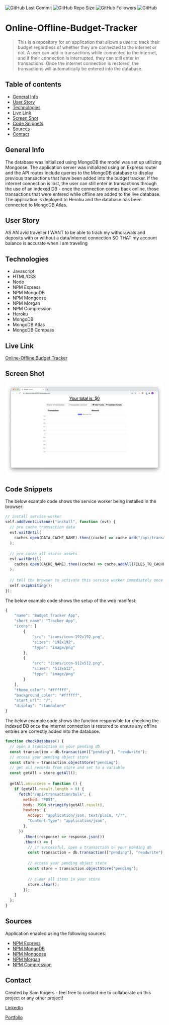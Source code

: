 ![GitHub Last Commit](https://img.shields.io/github/last-commit/samrogers15/Online-Offline-Budget-Tracker?style=plastic)
![GitHub Repo Size](https://img.shields.io/github/repo-size/samrogers15/Online-Offline-Budget-Tracker?style=plastic)
![GitHub Followers](https://img.shields.io/github/followers/samrogers15?style=social)
![GitHub](https://img.shields.io/github/languages/top/samrogers15/Online-Offline-Budget-Tracker?style=plastic)


# Online-Offline-Budget-Tracker
> This is a repository for an application that allows a user to track their budget regardless of whether they are connected to the internet or not. A user can add in transactions while connected to the internet, and if their connection is interrupted, they can still enter in transactions. Once the internet connection is restored, the transactions will automatically be entered into the database.
 
## Table of contents
* [General Info](#general-info)
* [User Story](#user-story)
* [Technologies](#technologies)
* [Live Link](#Live-Link)
* [Screen Shot](#Screen-Shot)
* [Code Snippets](#code-snippets)
* [Sources](#sources)
* [Contact](#contact)

## General Info
The database was initialized using MongoDB the model was set up utilizing Mongoose. The application server was initialized using an Express router and the API routes include queries to the MongoDB database to display previous transactions that have been added into the budget tracker. If the internet connection is lost, the user can still enter in transactions through the use of an indexed DB - once the connection comes back online, those transactions that were entered while offline are added to the live database. The application is deployed to Heroku and the database has been connected to MongoDB Atlas.

## User Story
AS AN avid traveller
I WANT to be able to track my withdrawals and deposits with or without a data/internet connection
SO THAT my account balance is accurate when I am traveling

## Technologies
* Javascript
* HTML/CSS
* Node
* NPM Express
* NPM MongoDB
* NPM Mongoose
* NPM Morgan
* NPM Compression
* Heroku
* MongoDB
* MongoDB Atlas
* MongoDB Compass

## Live Link
[Online-Offline Budget Tracker](https://obscure-lake-61347.herokuapp.com/)

## Screen Shot
![Online-Offline Budget Tracker Screen Shot](./public/images/budget_tracker_screenshot.png)

## Code Snippets

The below example code shows the service worker being installed in the browser:
```js
// install service-worker
self.addEventListener("install", function (evt) {
  // pre cache transaction data
  evt.waitUntil(
    caches.open(DATA_CACHE_NAME).then((cache) => cache.add("/api/transaction"))
  );

  // pre cache all static assets
  evt.waitUntil(
    caches.open(CACHE_NAME).then((cache) => cache.addAll(FILES_TO_CACHE))
  );

  // tell the browser to activate this service worker immediately once it has finished installing
  self.skipWaiting();
});
```

The below example code shows the setup of the web manifest:
```js
{
    "name": "Budget Tracker App",
    "short_name": "Tracker App",
    "icons": [
        {
            "src": "icons/icon-192x192.png",
            "sizes": "192x192",
            "type": "image/png"
        },
        {
            "src": "icons/icon-512x512.png",
            "sizes": "512x512",
            "type": "image/png"
        }
    ],
    "theme_color": "#ffffff",
    "background_color": "#ffffff",
    "start_url": "/",
    "display": "standalone"    
}
```

The below example code shows the function responsible for checking the indexed DB once the internet connection is restored to ensure any offline entries are correctly added into the database.
```js
function checkDatabase() {
  // open a transaction on your pending db
  const transaction = db.transaction(["pending"], "readwrite");
  // access your pending object store
  const store = transaction.objectStore("pending");
  // get all records from store and set to a variable
  const getAll = store.getAll();

  getAll.onsuccess = function () {
    if (getAll.result.length > 0) {
      fetch("/api/transaction/bulk", {
        method: "POST",
        body: JSON.stringify(getAll.result),
        headers: {
          Accept: "application/json, text/plain, */*",
          "Content-Type": "application/json",
        },
      })
        .then((response) => response.json())
        .then(() => {
          // if successful, open a transaction on your pending db
          const transaction = db.transaction(["pending"], "readwrite");

          // access your pending object store
          const store = transaction.objectStore("pending");

          // clear all items in your store
          store.clear();
        });
    }
  };
}
```

## Sources
Application enabled using the following sources:

* [NPM Express](https://www.npmjs.com/package/express)
* [NPM MongoDB](https://www.npmjs.com/package/mongodb)
* [NPM Mongoose](https://www.npmjs.com/package/mongoose)
* [NPM Morgan](https://www.npmjs.com/package/morgan)
* [NPM Compression](https://www.npmjs.com/package/compression)

## Contact
Created by Sam Rogers - feel free to contact me to collaborate on this project or any other project!

[LinkedIn](https://www.linkedin.com/in/samuelerogers/)

[Portfolio](https://samrogers15.github.io/Current_Portfolio/index.html)